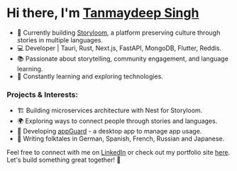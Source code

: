# Hi there, I'm [Tanmaydeep Singh](https://tanmaydeep-singh.netlify.app/) 

- 🚀 Currently building [Storyloom](https://storyloom.in/), a platform preserving culture through stories in multiple languages.
- 💻 Developer | Tauri, Rust, Next.js, FastAPI, MongoDB, Flutter, Reddis.
- 📚 Passionate about storytelling, community engagement, and language learning.
- 🌱 Constantly learning and exploring technologies.

### Projects & Interests:
- 🏗 Building microservices architecture with Nest for Storyloom.
- 🌍 Exploring ways to connect people through stories and languages.
- 📱 Developing [appGuard](https://github.com/tanmaydeep-singh) - a desktop app to manage app usage.
- 📖 Writing folktales in German, Spanish, French, Russian and Japanese.

Feel free to connect with me on [LinkedIn](https://www.linkedin.com/in/tanmaydeep-singh/) or check out my portfolio site [here](https://tanmaydeep-singh.netlify.app/). Let's build something great together! 🚀
